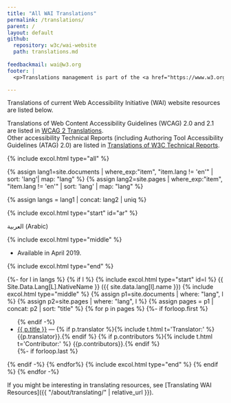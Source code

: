 ```yaml
---
title: "All WAI Translations"
permalink: /translations/
parent: /
layout: default
github:
  repository: w3c/wai-website
  path: translations.md
  
feedbackmail: wai@w3.org
footer: |
  <p>Translations management is part of the <a href="https://www.w3.org/WAI/expand-access/">WAI Expanding Access project</a>, funded by the Ford Foundation.</p>

---
```


Translations of current Web Accessibility Initiative (WAI) website resources are listed below.

Translations of Web Content Accessibility Guidelines (WCAG) 2.0 and 2.1 are listed in [WCAG 2 Translations]( https://www.w3.org/WAI/standards-guidelines/wcag/translations/).<br>Other accessibility Technical Reports (including Authoring Tool Accessibility Guidelines (ATAG) 2.0) are listed in [Translations of W3C Technical Reports](https://www.w3.org/Translations/?filter=accessibility). <!-- When ARIA and other key ones are translated, list them here, too. ... if we haven't gotten them integrated in the list below yet. :-) -->

{% include excol.html type="all" %}

{% assign lang1=site.documents | where_exp:"item", "item.lang != 'en'" | sort: 'lang'| map: "lang" %}
{% assign lang2=site.pages | where_exp:"item", "item.lang != 'en'" | sort: 'lang' | map: "lang" %}

{% assign langs = lang1 | concat: lang2 | uniq %}

{% include excol.html type="start" id="ar" %}

<span lang="ar" bidi="auto">العربية</span> (Arabic)

{% include excol.html type="middle" %}

* Available in April 2019.

{% include excol.html type="end" %}

{%- for l in langs %}
{% if l %}
{% include excol.html type="start" id=l %}
<span lang="{{l}}" bidi="auto" style="text-transform: capitalize;">{{ site.data.lang[l].nativeName }}</span> ({{ site.data.lang[l].name }})
{% include excol.html type="middle" %}
  {% assign p1=site.documents | where: "lang", l %}
  {% assign p2=site.pages | where: "lang", l %}
  {% assign pages = p1 | concat: p2 | sort: "title" %}
  {% for p in pages %}
    {%- if forloop.first %}<ul lang="{{l}}">{% endif -%}
      <li><a href="{{ p.url | relative_url }}">{{ p.title }}</a> — {% if p.translator %}{% include t.html t='Translator:' %} {{p.translator}}.{% endif %}
    {% if p.contributors %}{% include t.html t='Contributor:' %} {{p.contributors}}.{% endif %}</li>
    {%- if forloop.last  %}</ul>{% endif -%}
  {% endfor%}
{% include excol.html type="end" %}
{% endif %}
{% endfor -%}

If you might be interesting in translating resources, see [Translating WAI Resources]({{ "/about/translating/" | relative_url }}).
